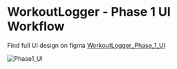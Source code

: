 # WorkoutLogger - Phase 1 UI Workflow
Find full UI design on figma [WorkoutLogger_Phase_1_UI](https://www.figma.com/file/JDdrY8xQiJjWFTdvvgIP5A/workoutLogger-wireFrame?node-id=0%3A1&t=Nq5rzM9qMNnP4mqu-1)  

![Phase1_UI](https://user-images.githubusercontent.com/109891752/212444224-a28f7069-3fbb-4f6c-a696-e8e71e192d64.JPG)
